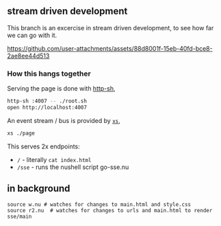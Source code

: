 ## stream driven development

This branch is an excercise in stream driven development,
to see how far we can go with it.

https://github.com/user-attachments/assets/88d8001f-15eb-40fd-bce8-2ae8ee44d513

### How this hangs together

Serving the page is done with [http-sh](https://github.com/cablehead/http-sh),

```sh
http-sh :4007 -- ./root.sh
open http://localhost:4007
```

An event stream / bus is provided by [`xs`](https://github.com/cablehead/xs),

```sh
xs ./page
```

This serves 2x endpoints:

- `/` - literally `cat index.html`
- `/sse` - runs the nushell script go-sse.nu

## in background

```
source w.nu # watches for changes to main.html and style.css
source r2.nu  # watches for changes to urls and main.html to render sse/main
```
